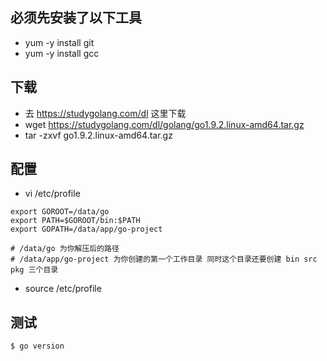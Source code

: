 ## 必须先安装了以下工具
- yum -y install git
- yum -y install gcc

## 下载
- 去 https://studygolang.com/dl 这里下载
- wget https://studygolang.com/dl/golang/go1.9.2.linux-amd64.tar.gz
- tar -zxvf go1.9.2.linux-amd64.tar.gz

## 配置
- vi /etc/profile
```
export GOROOT=/data/go
export PATH=$GOROOT/bin:$PATH
export GOPATH=/data/app/go-project

# /data/go 为你解压后的路径
# /data/app/go-project 为你创建的第一个工作目录 同时这个目录还要创建 bin src pkg 三个目录
```

- source /etc/profile

## 测试
```
$ go version
```
